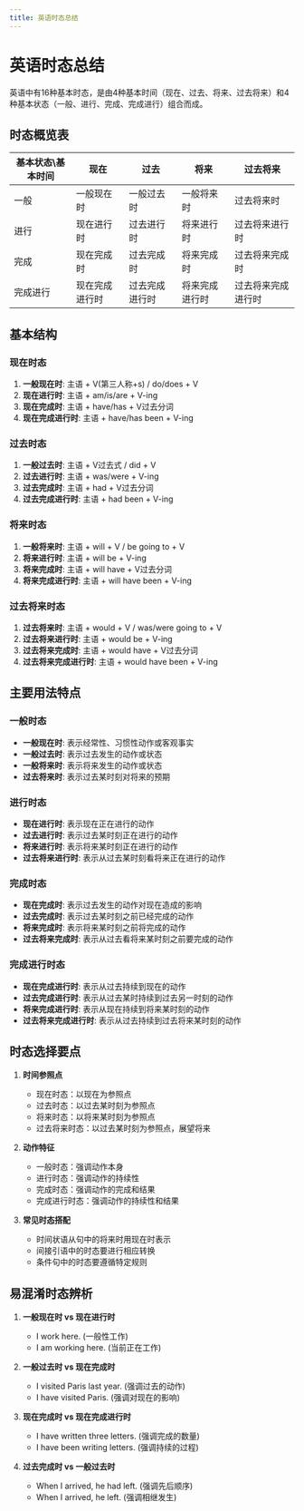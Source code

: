 ```yaml
---
title: 英语时态总结
---
```


# 英语时态总结

英语中有16种基本时态，是由4种基本时间（现在、过去、将来、过去将来）和4种基本状态（一般、进行、完成、完成进行）组合而成。

## 时态概览表

| 基本状态\基本时间 | 现在           | 过去           | 将来           | 过去将来           |
| ----------------- | -------------- | -------------- | -------------- | ------------------ |
| 一般              | 一般现在时     | 一般过去时     | 一般将来时     | 过去将来时         |
| 进行              | 现在进行时     | 过去进行时     | 将来进行时     | 过去将来进行时     |
| 完成              | 现在完成时     | 过去完成时     | 将来完成时     | 过去将来完成时     |
| 完成进行          | 现在完成进行时 | 过去完成进行时 | 将来完成进行时 | 过去将来完成进行时 |

## 基本结构

### 现在时态

1. **一般现在时**: 主语 + V(第三人称+s) / do/does + V
2. **现在进行时**: 主语 + am/is/are + V-ing
3. **现在完成时**: 主语 + have/has + V过去分词
4. **现在完成进行时**: 主语 + have/has been + V-ing

### 过去时态

1. **一般过去时**: 主语 + V过去式 / did + V
2. **过去进行时**: 主语 + was/were + V-ing
3. **过去完成时**: 主语 + had + V过去分词
4. **过去完成进行时**: 主语 + had been + V-ing

### 将来时态

1. **一般将来时**: 主语 + will + V / be going to + V
2. **将来进行时**: 主语 + will be + V-ing
3. **将来完成时**: 主语 + will have + V过去分词
4. **将来完成进行时**: 主语 + will have been + V-ing

### 过去将来时态

1. **过去将来时**: 主语 + would + V / was/were going to + V
2. **过去将来进行时**: 主语 + would be + V-ing
3. **过去将来完成时**: 主语 + would have + V过去分词
4. **过去将来完成进行时**: 主语 + would have been + V-ing

## 主要用法特点

### 一般时态

- **一般现在时**: 表示经常性、习惯性动作或客观事实
- **一般过去时**: 表示过去发生的动作或状态
- **一般将来时**: 表示将来发生的动作或状态
- **过去将来时**: 表示过去某时刻对将来的预期

### 进行时态

- **现在进行时**: 表示现在正在进行的动作
- **过去进行时**: 表示过去某时刻正在进行的动作
- **将来进行时**: 表示将来某时刻正在进行的动作
- **过去将来进行时**: 表示从过去某时刻看将来正在进行的动作

### 完成时态

- **现在完成时**: 表示过去发生的动作对现在造成的影响
- **过去完成时**: 表示过去某时刻之前已经完成的动作
- **将来完成时**: 表示将来某时刻之前将完成的动作
- **过去将来完成时**: 表示从过去看将来某时刻之前要完成的动作

### 完成进行时态

- **现在完成进行时**: 表示从过去持续到现在的动作
- **过去完成进行时**: 表示从过去某时持续到过去另一时刻的动作
- **将来完成进行时**: 表示从现在持续到将来某时刻的动作
- **过去将来完成进行时**: 表示从过去持续到过去将来某时刻的动作

## 时态选择要点

1. **时间参照点**

   - 现在时态：以现在为参照点
   - 过去时态：以过去某时刻为参照点
   - 将来时态：以将来某时刻为参照点
   - 过去将来时态：以过去某时刻为参照点，展望将来

2. **动作特征**

   - 一般时态：强调动作本身
   - 进行时态：强调动作的持续性
   - 完成时态：强调动作的完成和结果
   - 完成进行时态：强调动作的持续性和结果

3. **常见时态搭配**
   - 时间状语从句中的将来时用现在时表示
   - 间接引语中的时态要进行相应转换
   - 条件句中的时态要遵循特定规则

## 易混淆时态辨析

1. **一般现在时 vs 现在进行时**

   - I work here. (一般性工作)
   - I am working here. (当前正在工作)

2. **一般过去时 vs 现在完成时**

   - I visited Paris last year. (强调过去的动作)
   - I have visited Paris. (强调对现在的影响)

3. **现在完成时 vs 现在完成进行时**

   - I have written three letters. (强调完成的数量)
   - I have been writing letters. (强调持续的过程)

4. **过去完成时 vs 一般过去时**
   - When I arrived, he had left. (强调先后顺序)
   - When I arrived, he left. (强调相继发生)
